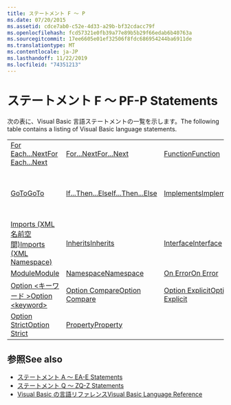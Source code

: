 ```yaml
---
title: ステートメント F ～ P
ms.date: 07/20/2015
ms.assetid: cdce7ab0-c52e-4d33-a29b-bf32cdacc79f
ms.openlocfilehash: fcd57321e0fb39a77e89b5b29f66edab6b40763a
ms.sourcegitcommit: 17ee6605e01ef32506f8fdc686954244ba6911de
ms.translationtype: MT
ms.contentlocale: ja-JP
ms.lasthandoff: 11/22/2019
ms.locfileid: "74351213"
---
```

# <a name="f-p-statements"></a><span data-ttu-id="475f4-102">ステートメント F ～ P</span><span class="sxs-lookup"><span data-stu-id="475f4-102">F-P Statements</span></span>
<span data-ttu-id="475f4-103">次の表に、Visual Basic 言語ステートメントの一覧を示します。</span><span class="sxs-lookup"><span data-stu-id="475f4-103">The following table contains a listing of Visual Basic language statements.</span></span>  
  
|||||  
|---|---|---|---|  
|[<span data-ttu-id="475f4-104">For Each...Next</span><span class="sxs-lookup"><span data-stu-id="475f4-104">For Each...Next</span></span>](../../../visual-basic/language-reference/statements/for-each-next-statement.md)|[<span data-ttu-id="475f4-105">For...Next</span><span class="sxs-lookup"><span data-stu-id="475f4-105">For...Next</span></span>](../../../visual-basic/language-reference/statements/for-next-statement.md)|[<span data-ttu-id="475f4-106">Function</span><span class="sxs-lookup"><span data-stu-id="475f4-106">Function</span></span>](../../../visual-basic/language-reference/statements/function-statement.md)|[<span data-ttu-id="475f4-107">Get</span><span class="sxs-lookup"><span data-stu-id="475f4-107">Get</span></span>](../../../visual-basic/language-reference/statements/get-statement.md)|  
|[<span data-ttu-id="475f4-108">GoTo</span><span class="sxs-lookup"><span data-stu-id="475f4-108">GoTo</span></span>](../../../visual-basic/language-reference/statements/goto-statement.md)|[<span data-ttu-id="475f4-109">If...Then...Else</span><span class="sxs-lookup"><span data-stu-id="475f4-109">If...Then...Else</span></span>](../../../visual-basic/language-reference/statements/if-then-else-statement.md)|[<span data-ttu-id="475f4-110">Implements</span><span class="sxs-lookup"><span data-stu-id="475f4-110">Implements</span></span>](../../../visual-basic/language-reference/statements/implements-statement.md)|[<span data-ttu-id="475f4-111">Imports (.NET 名前空間および型)</span><span class="sxs-lookup"><span data-stu-id="475f4-111">Imports (.NET Namespace and Type)</span></span>](../../../visual-basic/language-reference/statements/imports-statement-net-namespace-and-type.md)|  
|[<span data-ttu-id="475f4-112">Imports (XML 名前空間)</span><span class="sxs-lookup"><span data-stu-id="475f4-112">Imports (XML Namespace)</span></span>](../../../visual-basic/language-reference/statements/imports-statement-xml-namespace.md)|[<span data-ttu-id="475f4-113">Inherits</span><span class="sxs-lookup"><span data-stu-id="475f4-113">Inherits</span></span>](../../../visual-basic/language-reference/statements/inherits-statement.md)|[<span data-ttu-id="475f4-114">Interface</span><span class="sxs-lookup"><span data-stu-id="475f4-114">Interface</span></span>](../../../visual-basic/language-reference/statements/interface-statement.md)|[<span data-ttu-id="475f4-115">Mid</span><span class="sxs-lookup"><span data-stu-id="475f4-115">Mid</span></span>](../../../visual-basic/language-reference/statements/mid-statement.md)|  
|[<span data-ttu-id="475f4-116">Module</span><span class="sxs-lookup"><span data-stu-id="475f4-116">Module</span></span>](../../../visual-basic/language-reference/statements/module-statement.md)|[<span data-ttu-id="475f4-117">Namespace</span><span class="sxs-lookup"><span data-stu-id="475f4-117">Namespace</span></span>](../../../visual-basic/language-reference/statements/namespace-statement.md)|[<span data-ttu-id="475f4-118">On Error</span><span class="sxs-lookup"><span data-stu-id="475f4-118">On Error</span></span>](../../../visual-basic/language-reference/statements/on-error-statement.md)|[<span data-ttu-id="475f4-119">Operator</span><span class="sxs-lookup"><span data-stu-id="475f4-119">Operator</span></span>](../../../visual-basic/language-reference/statements/operator-statement.md)|  
|[<span data-ttu-id="475f4-120">Option \<キーワード ></span><span class="sxs-lookup"><span data-stu-id="475f4-120">Option \<keyword></span></span>](../../../visual-basic/language-reference/statements/option-keyword-statement.md)|[<span data-ttu-id="475f4-121">Option Compare</span><span class="sxs-lookup"><span data-stu-id="475f4-121">Option Compare</span></span>](../../../visual-basic/language-reference/statements/option-compare-statement.md)|[<span data-ttu-id="475f4-122">Option Explicit</span><span class="sxs-lookup"><span data-stu-id="475f4-122">Option Explicit</span></span>](../../../visual-basic/language-reference/statements/option-explicit-statement.md)|[<span data-ttu-id="475f4-123">Option Infer</span><span class="sxs-lookup"><span data-stu-id="475f4-123">Option Infer</span></span>](../../../visual-basic/language-reference/statements/option-infer-statement.md)|  
|[<span data-ttu-id="475f4-124">Option Strict</span><span class="sxs-lookup"><span data-stu-id="475f4-124">Option Strict</span></span>](../../../visual-basic/language-reference/statements/option-strict-statement.md)|[<span data-ttu-id="475f4-125">Property</span><span class="sxs-lookup"><span data-stu-id="475f4-125">Property</span></span>](../../../visual-basic/language-reference/statements/property-statement.md)|||  
  
## <a name="see-also"></a><span data-ttu-id="475f4-126">参照</span><span class="sxs-lookup"><span data-stu-id="475f4-126">See also</span></span>

- [<span data-ttu-id="475f4-127">ステートメント A ～ E</span><span class="sxs-lookup"><span data-stu-id="475f4-127">A-E Statements</span></span>](../../../visual-basic/language-reference/statements/a-e-statements.md)
- [<span data-ttu-id="475f4-128">ステートメント Q ～ Z</span><span class="sxs-lookup"><span data-stu-id="475f4-128">Q-Z Statements</span></span>](../../../visual-basic/language-reference/statements/q-z-statements.md)
- [<span data-ttu-id="475f4-129">Visual Basic の言語リファレンス</span><span class="sxs-lookup"><span data-stu-id="475f4-129">Visual Basic Language Reference</span></span>](../../../visual-basic/language-reference/index.md)
